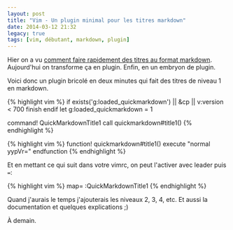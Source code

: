 ```yaml
---
layout: post
title: "Vim - Un plugin minimal pour les titres markdown"
date: 2014-03-12 21:32
legacy: true
tags: [vim, débutant, markdown, plugin]
---
```




Hier on a vu [comment faire rapidement des titres au format markdown](/blog/2014/03/11/vim-cas-pratique-pour-les-debutants-les-titres-en-markdown/).
Aujourd'hui on transforme ça en plugin. Enfin, en un embryon de plugin.

<!-- more -->

Voici donc un plugin bricolé en deux minutes qui fait des titres de niveau 1
en markdown.

{% highlight vim %}
if exists('g:loaded_quickmarkdown') || &cp || v:version < 700
  finish
endif
let g:loaded_quickmarkdown = 1

command! QuickMarkdownTitle1 call quickmarkdown#title1()
{% endhighlight %}

{% highlight vim %}
function! quickmarkdown#title1()
  execute "normal yypVr="
endfunction
{% endhighlight %}

Et en mettant ce qui suit dans votre vimrc, on peut l'activer avec
leader puis `=`:

{% highlight vim %}
map<Leader>= :QuickMarkdownTitle1<Enter>
{% endhighlight %}

Quand j'aurais le temps j'ajouterais les niveaux 2, 3, 4, etc. Et aussi
la documentation et quelques explications ;)



À demain.



